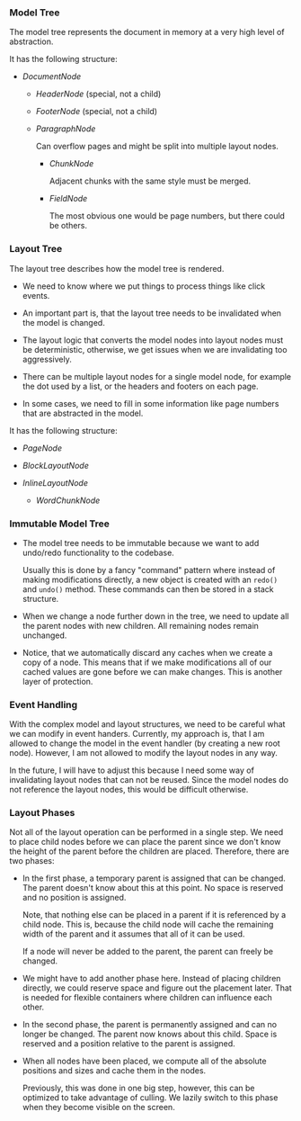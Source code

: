 ### Model Tree

The model tree represents the document in memory at a very high level of abstraction.

It has the following structure:

-   *DocumentNode*

    -   *HeaderNode* (special, not a child)

    -   *FooterNode* (special, not a child)

    -   *ParagraphNode*

        Can overflow pages and might be split into multiple layout nodes.

        -   *ChunkNode*

            Adjacent chunks with the same style must be merged.

        -   *FieldNode*

            The most obvious one would be page numbers, but there could be others.

### Layout Tree

The layout tree describes how the model tree is rendered.

-   We need to know where we put things to process things like click events.

-   An important part is, that the layout tree needs to be invalidated when the model is changed.

-   The layout logic that converts the model nodes into layout nodes must be deterministic, otherwise, we get issues
    when we are invalidating too aggressively.

-   There can be multiple layout nodes for a single model node, for example the dot used by a list, or the headers and footers on each page.

-   In some cases, we need to fill in some information like page numbers that are abstracted in the model.

It has the following structure:

-   *PageNode*

-   *BlockLayoutNode*

-   *InlineLayoutNode*

    -   *WordChunkNode*

### Immutable Model Tree

-   The model tree needs to be immutable because we want to add undo/redo functionality to the codebase.

    Usually this is done by a fancy "command" pattern where instead of making modifications directly, a new object is created with an `redo()` and
    `undo()` method.
    These commands can then be stored in a stack structure.

-   When we change a node further down in the tree, we need to update all the parent nodes with new children.
    All remaining nodes remain unchanged.

-   Notice, that we automatically discard any caches when we create a copy of a node.
    This means that if we make modifications all of our cached values are gone before we can make changes.
    This is another layer of protection.

### Event Handling

With the complex model and layout structures, we need to be careful what we can modify in event handers.
Currently, my approach is, that I am allowed to change the model in the event handler (by creating a new root node).
However, I am not allowed to modify the layout nodes in any way.

In the future, I will have to adjust this because I need some way of invalidating layout nodes that can not be reused.
Since the model nodes do not reference the layout nodes, this would be difficult otherwise.

### Layout Phases

Not all of the layout operation can be performed in a single step.
We need to place child nodes before we can place the parent since we don't know the height of the parent before the children are placed.
Therefore, there are two phases:

-   In the first phase, a temporary parent is assigned that can be changed.
    The parent doesn't know about this at this point.
    No space is reserved and no position is assigned.

    Note, that nothing else can be placed in a parent if it is referenced by a child node.
    This is, because the child node will cache the remaining width of the parent and it assumes that all of it can be used.

    If a node will never be added to the parent, the parent can freely be changed.

-   We might have to add another phase here.
    Instead of placing children directly, we could reserve space and figure out the placement later.
    That is needed for flexible containers where children can influence each other.

-   In the second phase, the parent is permanently assigned and can no longer be changed.
    The parent now knows about this child.
    Space is reserved and a position relative to the parent is assigned.

-   When all nodes have been placed, we compute all of the absolute positions and sizes and cache them in the nodes.

    Previously, this was done in one big step, however, this can be optimized to take advantage of culling.
    We lazily switch to this phase when they become visible on the screen.
